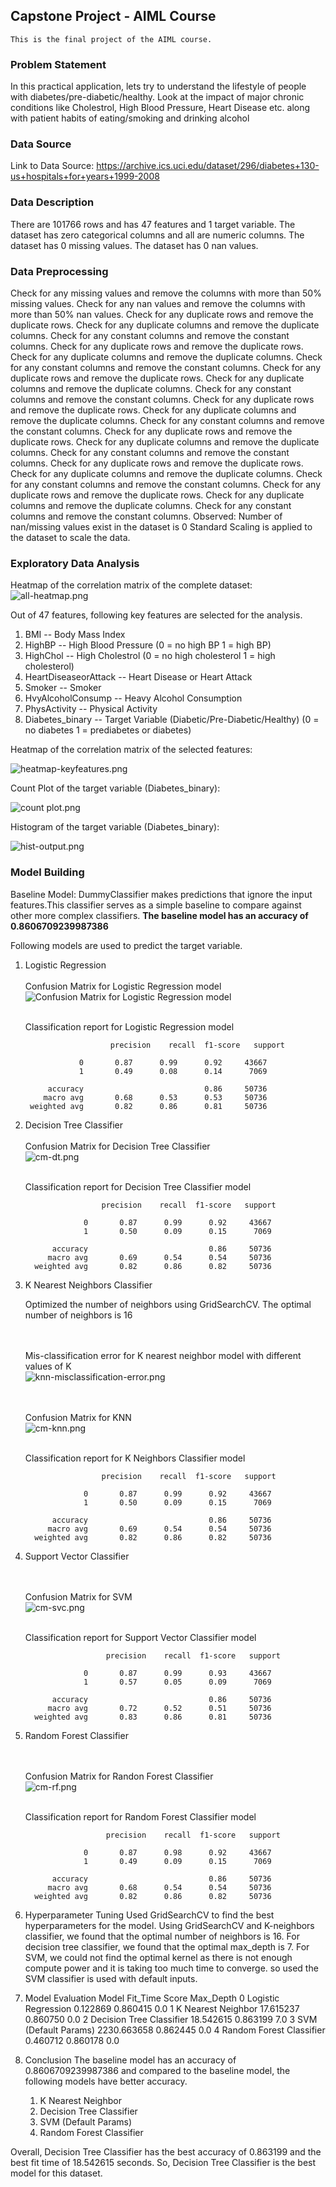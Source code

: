 ## Capstone Project - AIML Course
```
This is the final project of the AIML course.
```
### Problem Statement
In this practical application, lets try to understand the lifestyle of people with diabetes/pre-diabetic/healthy. Look at the impact of major chronic conditions like Cholestrol, High Blood Pressure, Heart Disease etc. along with patient habits of eating/smoking and drinking alcohol

### Data Source
Link to Data Source: https://archive.ics.uci.edu/dataset/296/diabetes+130-us+hospitals+for+years+1999-2008 

### Data Description
There are 101766 rows and has 47 features and 1 target variable. The dataset has zero categorical columns and all are numeric columns. The dataset has 0 missing values. The dataset has 0 nan values.

### Data Preprocessing
Check for any missing values and remove the columns with more than 50% missing values. Check for any nan values and remove the columns with more than 50% nan values. Check for any duplicate rows and remove the duplicate rows. Check for any duplicate columns and remove the duplicate columns. Check for any constant columns and remove the constant columns. Check for any duplicate rows and remove the duplicate rows. Check for any duplicate columns and remove the duplicate columns. Check for any constant columns and remove the constant columns. Check for any duplicate rows and remove the duplicate rows. Check for any duplicate columns and remove the duplicate columns. Check for any constant columns and remove the constant columns. Check for any duplicate rows and remove the duplicate rows. Check for any duplicate columns and remove the duplicate columns. Check for any constant columns and remove the constant columns. Check for any duplicate rows and remove the duplicate rows. Check for any duplicate columns and remove the duplicate columns. Check for any constant columns and remove the constant columns. Check for any duplicate rows and remove the duplicate rows. Check for any duplicate columns and remove the duplicate columns. Check for any constant columns and remove the constant columns. Check for any duplicate rows and remove the duplicate rows. Check for any duplicate columns and remove the duplicate columns. Check for any constant columns and remove the constant columns.
Observed: Number of nan/missing values exist in the dataset is 0
Standard Scaling is applied to the dataset to scale the data.

### Exploratory Data Analysis
Heatmap of the correlation matrix of the complete dataset:
![all-heatmap.png](images%2Fall-heatmap.png)

Out of 47 features, following key features are selected for the analysis.
1. BMI -- Body Mass Index
2. HighBP -- High Blood Pressure (0 = no high BP 1 = high BP)
3. HighChol -- High Cholestrol (0 = no high cholesterol 1 = high cholesterol)
4. HeartDiseaseorAttack -- Heart Disease or Heart Attack
5. Smoker -- Smoker
6. HvyAlcoholConsump -- Heavy Alcohol Consumption
7. PhysActivity -- Physical Activity 
8. Diabetes_binary -- Target Variable (Diabetic/Pre-Diabetic/Healthy) (0 = no diabetes 1 = prediabetes or diabetes)

Heatmap of the correlation matrix of the selected features:

![heatmap-keyfeatures.png](images%2Fheatmap-keyfeatures.png)

Count Plot of the target variable (Diabetes_binary):

![count plot.png](images%2Fcount%20plot.png)

Histogram of the target variable (Diabetes_binary):

![hist-output.png](images%2Fhist-output.png)

### Model Building
Baseline Model: DummyClassifier makes predictions that ignore the input features.This classifier serves as a simple baseline to compare against other more complex classifiers. **The baseline model has an accuracy of 0.8606709239987386**

Following models are used to predict the target variable.
1. Logistic Regression
    <br><br>Confusion Matrix for Logistic Regression model<br>
    ![Confusion Matrix for Logistic Regression model](images%2Fcm-lgr.png)
    
    <br>Classification report for Logistic Regression model
    
                          precision    recall  f1-score   support
        
                   0       0.87      0.99      0.92     43667
                   1       0.49      0.08      0.14      7069
        
            accuracy                           0.86     50736
           macro avg       0.68      0.53      0.53     50736
        weighted avg       0.82      0.86      0.81     50736

2. Decision Tree Classifier
    <br><br>Confusion Matrix for Decision Tree Classifier<br>
    ![cm-dt.png](images%2Fcm-dt.png)
    
    <br>Classification report for Decision Tree Classifier model<br>

                        precision    recall  f1-score   support
         
                    0       0.87      0.99      0.92     43667
                    1       0.50      0.09      0.15      7069
         
             accuracy                           0.86     50736
            macro avg       0.69      0.54      0.54     50736
         weighted avg       0.82      0.86      0.82     50736


3. K Nearest Neighbors Classifier

   Optimized the number of neighbors using GridSearchCV. The optimal number of neighbors is 16

   <br><br>Mis-classification error for K nearest neighbor model with different values of K<br>
   ![knn-misclassification-error.png](images%2Fknn-misclassification-error.png)

   <br><br>Confusion Matrix for KNN<br>
   ![cm-knn.png](images%2Fcm-knn.png)

   <br>Classification report for K Neighbors Classifier model<br>
              
                        precision    recall  f1-score   support
         
                    0       0.87      0.99      0.92     43667
                    1       0.50      0.09      0.15      7069
         
             accuracy                           0.86     50736
            macro avg       0.69      0.54      0.54     50736
         weighted avg       0.82      0.86      0.82     50736





4. Support Vector Classifier

   <br><br>Confusion Matrix for SVM<br>
   ![cm-svc.png](images%2Fcm-svc.png)
   
   <br>Classification report for Support Vector Classifier model<br>

                         precision    recall  f1-score   support
         
                    0       0.87      0.99      0.93     43667
                    1       0.57      0.05      0.09      7069
         
             accuracy                           0.86     50736
            macro avg       0.72      0.52      0.51     50736
         weighted avg       0.83      0.86      0.81     50736

    
                

5. Random Forest Classifier

   <br><br>Confusion Matrix for Randon Forest Classifier<br> 
   ![cm-rf.png](images%2Fcm-rf.png)

    <br>Classification report for Random Forest Classifier model<br>

                         precision    recall  f1-score   support
         
                    0       0.87      0.98      0.92     43667
                    1       0.49      0.09      0.15      7069
         
             accuracy                           0.86     50736
            macro avg       0.68      0.54      0.54     50736
         weighted avg       0.82      0.86      0.82     50736
    

6. Hyperparameter Tuning
   Used GridSearchCV to find the best hyperparameters for the model. Using GridSearchCV and K-neighbors classifier, we found that the optimal number of neighbors is 16. For decision tree classifier, we found that the optimal max_depth is 7. For SVM, we could not find the optimal kernel as there is not enough compute power and it is taking too much time to converge. so used the  SVM classifier is used with default inputs.

7. Model Evaluation
                            Model     Fit_Time     Score  Max_Depth
      0       Logistic Regression     0.122869  0.860415        0.0
      1        K Nearest Neighbor    17.615237  0.860750        0.0
      2  Decision Tree Classifier    18.542615  0.863199        7.0
      3      SVM (Default Params)  2230.663658  0.862445        0.0
      4  Random Forest Classifier     0.460712  0.860178        0.0


8. Conclusion
   The baseline model has an accuracy of 0.8606709239987386 and compared to the baseline model, the following models have better accuracy.
    1. K Nearest Neighbor
    2. Decision Tree Classifier
    3. SVM (Default Params)
    4. Random Forest Classifier
   
Overall, Decision Tree Classifier has the best accuracy of 0.863199 and the best fit time of 18.542615 seconds. So, Decision Tree Classifier is the best model for this dataset.

```